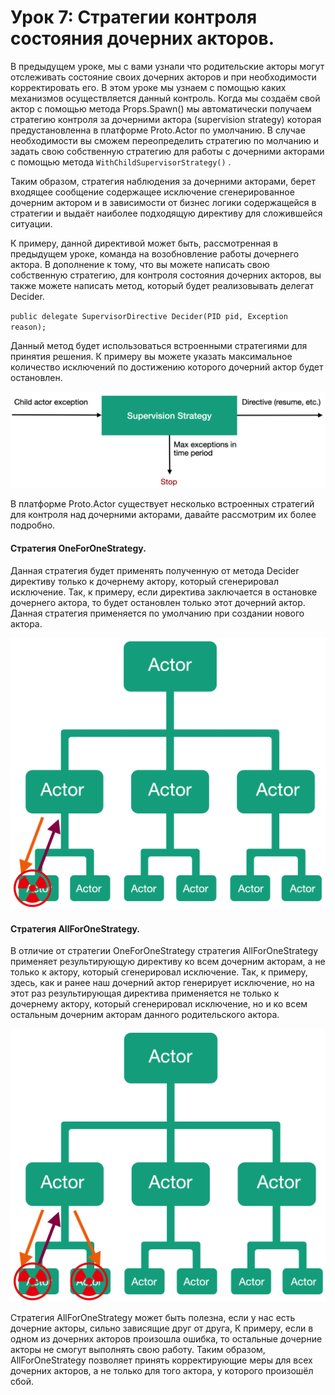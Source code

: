 # Урок 7: Стратегии контроля состояния дочерних акторов.

В предыдущем уроке, мы с вами узнали что родительские акторы могут отслеживать состояние своих дочерних акторов и при необходимости корректировать его. В этом уроке мы узнаем с помощью каких механизмов осуществляется данный контроль. Когда мы создаём свой актор с помощью метода Props.Spawn() мы автоматически получаем стратегию контроля за дочерними актора (supervision strategy) которая предустановленна в платформе Proto.Actor по умолчанию. В случае необходимости вы сможем переопределить стратегию по молчанию и задать свою собственную стратегию для работы с дочерними акторами с помощью метода `WithChildSupervisorStrategy()` . 

Таким образом, стратегия наблюдения за дочерними акторами, берет входящее сообщение содержащее исключение сгенерированное дочерним актором и в зависимости от бизнес логики содержащейся в стратегии и выдаёт наиболее подходящую директиву для сложившейся ситуации.

К примеру, данной директивой может быть, рассмотренная в предыдущем уроке, команда на возобновление работы дочернего актора. В дополнение к тому, что вы можете написать свою собственную стратегию, для контроля состояния дочерних акторов, вы также можете написать метод, который будет реализовывать делегат Decider.  

`public delegate SupervisorDirective Decider(PID pid, Exception reason);`

Данный метод будет использоваться встроенными стратегиями для принятия решения. К примеру вы можете указать максимальное количество исключений по достижению которого дочерний актор будет остановлен.

![](images/4_7_1.png)

В платформе Proto.Actor существует несколько встроенных стратегий для контроля над дочерними акторами, давайте рассмотрим их более подробно.

#### Стратегия OneForOneStrategy.

Данная стратегия будет применять полученную от метода Decider директиву только к дочернему актору, который сгенерировал исключение. Так, к примеру, если директива заключается в остановке дочернего актора, то будет остановлен только этот дочерний актор. Данная стратегия применяется по умолчанию при создании нового актора.

<img src="images/4_7_2.png" style="zoom:50%;" />

#### Стратегия AllForOneStrategy.

В отличие от стратегии OneForOneStrategy стратегия AllForOneStrategy применяет результирующую директиву ко всем дочерним акторам, а не только к актору, который сгенерировал исключение. Так, к примеру, здесь, как и ранее наш дочерний актор генерирует исключение, но на этот раз результирующая директива применяется не только к дочернему актору, который сгенерировал исключение, но и ко всем остальным дочерним акторам данного родительского актора. 

<img src="images/4_7_3.png" style="zoom:50%;" />

Стратегия AllForOneStrategy может быть полезна, если у нас есть дочерние акторы, сильно зависящие друг от друга, К примеру, если в одном из дочерних акторов произошла ошибка, то остальные дочерние акторы не смогут выполнять свою работу. Таким образом, AllForOneStrategy позволяет принять корректирующие меры для всех дочерних акторов, а не только для того актора, у которого произошёл сбой. 